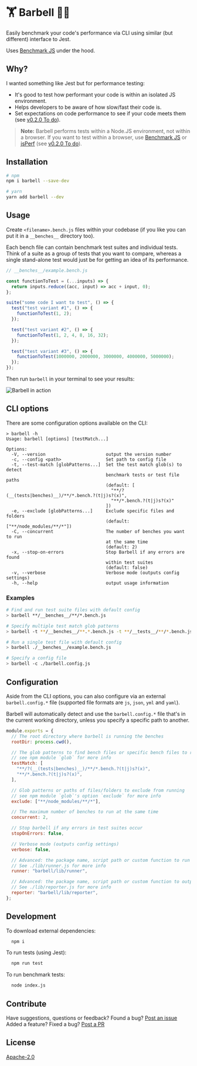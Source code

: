 # 🏋️‍ Barbell 🏋️‍♀️

Easily benchmark your code's performance via CLI using similar (but different) interface to Jest.

Uses [Benchmark JS](https://benchmarkjs.com/) under the hood.

## Why?

I wanted something like Jest but for performance testing:

- It's good to test how performant your code is within an isolated JS environment.
- Helps developers to be aware of how slow/fast their code is.
- Set expectations on code performance to see if your code meets them (see [v0.2.0 To do](https://github.com/lvl99/barbell/projects/1)).

> **Note:** Barbell performs tests within a Node.JS environment, not within a browser. If you want to test within a browser, use [Benchmark JS](https://benchmarkjs.com/) or [jsPerf](https://jsperf.com/) (see [v0.2.0 To do](https://github.com/lvl99/barbell/projects/1)).

## Installation

```sh
# npm
npm i barbell --save-dev

# yarn
yarn add barbell --dev
```

## Usage

Create `<filename>.bench.js` files within your codebase (if you like you can put it in a `__benches__` directory too).

Each bench file can contain benchmark test suites and individual tests. Think of a suite as a group of tests that you want to compare, whereas a single stand-alone test would just be for getting an idea of its performance.

```javascript
// __benches__/example.bench.js

const functionToTest = (...inputs) => {
  return inputs.reduce((acc, input) => acc + input, 0);
};

suite("some code I want to test", () => {
  test("test variant #1", () => {
    functionToTest(1, 2);
  });

  test("test variant #2", () => {
    functionToTest(1, 2, 4, 8, 16, 32);
  });

  test("test variant #3", () => {
    functionToTest(1000000, 2000000, 3000000, 4000000, 5000000);
  });
});
```

Then run `barbell` in your terminal to see your results:

![Barbell in action](//unpkg.com/barbell@0.1.3/screenshot.gif)

## CLI options

There are some configuration options available on the CLI:

```
> barbell -h
Usage: barbell [options] [testMatch...]

Options:
  -V, --version                       output the version number
  -c, --config <path>                 Set path to config file
  -t, --test-match [globPatterns...]  Set the test match glob(s) to detect
                                      benchmark tests or test file paths
                                      (default: [
                                        "**/?(__(tests|benches)__)/**/*.bench.?(t|j)s?(x)",
                                        "**/*.bench.?(t|j)s?(x)"
                                      ])
  -e, --exclude [globPatterns...]     Exclude specific files and folders
                                      (default: ["**/node_modules/**/*"])
  -C, --concurrent                    The number of benches you want to run
                                      at the same time
                                      (default: 2)
  -x, --stop-on-errors                Stop Barbell if any errors are found
                                      within test suites
                                      (default: false)
  -v, --verbose                       Verbose mode (outputs config settings)
  -h, --help                          output usage information
```

### Examples

```bash
# Find and run test suite files with default config
> barbell **/__benches__/**/*.bench.js

# Specify multiple test match glob patterns
> barbell -t **/__benches__/**.*.bench.js -t **/__tests__/**/*.bench.js

# Run a single test file with default config
> barbell ./__benches__/example.bench.js

# Specify a config file
> barbell -c ./barbell.config.js
```

## Configuration

Aside from the CLI options, you can also configure via an external `barbell.config.*` file (supported file formats are `js`, `json`, `yml` and `yaml`).

Barbell will automatically detect and use the `barbell.config.*` file that's in the current working directory, unless you specify a specific path to another.

```javascript
module.exports = {
  // The root directory where barbell is running the benches
  rootDir: process.cwd(),

  // The glob patterns to find bench files or specific bench files to run
  // see npm module `glob` for more info
  testMatch: [
    "**/?(__(tests|benches)__)/**/*.bench.?(t|j)s?(x)",
    "**/*.bench.?(t|j)s?(x)",
  ],

  // Glob patterns or paths of files/folders to exclude from running
  // see npm module `glob`'s option `exclude` for more info
  exclude: ["**/node_modules/**/*"],

  // The maximum number of benches to run at the same time
  concurrent: 2,

  // Stop barbell if any errors in test suites occur
  stopOnErrors: false,

  // Verbose mode (outputs config settings)
  verbose: false,

  // Advanced: the package name, script path or custom function to run bench files with
  // See ./lib/runner.js for more info
  runner: "barbell/lib/runner",

  // Advanced: the package name, script path or custom function to output a report
  // See ./lib/reporter.js for more info
  reporter: "barbell/lib/reporter",
};
```

## Development

To download external dependencies:

```bash
  npm i
```

To run tests (using Jest):

```bash
  npm run test
```

To run benchmark tests:

```bash
  node index.js
```

## Contribute

Have suggestions, questions or feedback? Found a bug? [Post an issue](https://github.com/lvl99/barbell/issues)
Added a feature? Fixed a bug? [Post a PR](https://github.com/lvl99/barbell/compare)

## License

[Apache-2.0](LICENSE.md)
